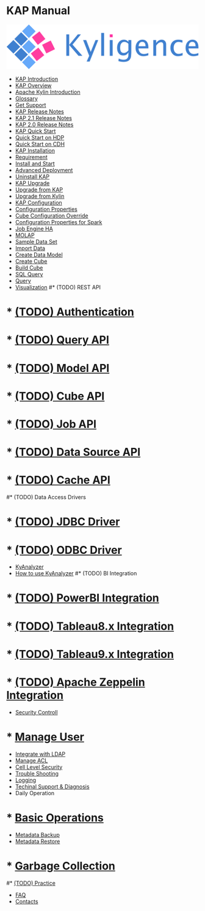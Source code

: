 # KAP Manual

![logo](logo.jpg)

* [KAP Introduction](introduction/README.md)
 * [KAP Overview](introduction/overview.en.md)
 * [Apache Kylin Introduction](introduction/kylin.en.md)
 * [Glossary](introduction/concepts.en.md)
 * [Get Support](introduction/get_support.en.md)
* [KAP Release Notes](release/README.md)
 * [KAP 2.1 Release Notes](release/KAP_2_1_notes.en.md)
 * [KAP 2.0 Release Notes](release/KAP_2_0_notes.en.md)
* [KAP Quick Start](quickstart/README.md)
 * [Quick Start on HDP](quickstart/quickstart_hdp.en.md)
 * [Quick Start on CDH](quickstart/quickstart_cdh.en.md)
* [KAP Installation](install/README.md) 
 * [Requirement](install/hadoop_env.en.md)
 * [Install and Start](install/install_guide.en.md)
 * [Advanced Deployment](install/deploy.en.md)
 * [Uninstall KAP](install/uninstall.en.md)
* [KAP Upgrade](upgrade/README.md) 
 * [Upgrade from KAP](upgrade/upgrade_kap.en.md)
 * [Upgrade from Kylin](upgrade/upgrade_kylin.en.md)
* [KAP Configuration](config/README.md)
 * [Configuration Properties](config/settings.en.md)
 * [Cube Configuration Override](config/cube_override.en.md)
 * [Configuration Properties for Spark](config/spark_settings.en.md)
 * [Job Engine HA](config/jobengine_ha.en.md)
* [MOLAP](molap/README.md)
 * [Sample Data Set](molap/dataset.en.md)
 * [Import Data](molap/import.en.md)
 * [Create Data Model](molap/datamodel.en.md)
 * [Create Cube](molap/create_cube.en.md)
 * [Build Cube](molap/build_cube.en.md)
 * [SQL Query](molap/query.en.md)
 * [Query](molap/web.en.md)
 * [Visualization](molap/visualization.en.md)
#* (TODO) REST API
# * [(TODO) Authentication](rest/authentication.cn.md)
# * [(TODO) Query API](rest/query_api.cn.md)
# * [(TODO) Model API](rest/model_api.cn.md)
# * [(TODO) Cube API](rest/cube_api.cn.md)
# * [(TODO) Job API](rest/job_api.cn.md)
# * [(TODO) Data Source API](rest/metadata_api.cn.md)
# * [(TODO) Cache API](rest/cache_api.cn.md)
#* (TODO) Data Access Drivers
# * [(TODO) JDBC Driver](driver/jdbc.cn.md)
# * [(TODO) ODBC Driver](driver/odbc.cn.md)
* [KyAnalyzer](analyzer/README.md)
 * [How to use KyAnalyzer](analyzer/analyzer.en.md)
#* (TODO) BI Integration
# * [(TODO) PowerBI Integration](integration/powerbi.en.md)
# * [(TODO) Tableau8.x Integration](integration/tableau_8.en.md)
# * [(TODO) Tableau9.x Integration](integration/tableau_9.en.md)
# * [(TODO) Apache Zeppelin Integration](integration/zeppelin.en.md)
* [Security Controll](security/README.md)
# * [Manage User](security/user.en.md)
 * [Integrate with LDAP](security/ldap.en.md)
 * [Manage ACL](security/acl.en.md)
 * [Cell Level Security](security/cell.en.md)
* [Trouble Shooting](troubleshooting/README.md)
 * [Logging](troubleshooting/logging.en.md)
 * [Techinal Support & Diagnosis](troubleshooting/diag.en.md)
* Daily Operation
# * [Basic Operations](operation/basic_ops.en.md)
 * [Metadata Backup](operation/metadata_backup.en.md)
 * [Metadata Restore](operation/metadata_restore.en.md)
# * [Garbage Collection](operation/storage_cleanup.en.md)
#* [(TODO) Practice](practice/README.md)
* [FAQ](faq/README.md)
* [Contacts](contact/README.md)
